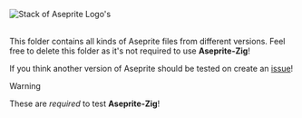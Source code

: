 <img alt="Stack of Aseprite Logo's" src="https://github.com/ZackeryRSmith/aseprite-zig/assets/72983221/42bebaf0-0d30-4118-8e34-e6ecd20e2218" align="left"></img>

<br /><br />

This folder contains all kinds of Aseprite files from different versions. 
Feel free to delete this folder as it's not required to use **Aseprite-Zig**!

If you think another version of Aseprite should be tested on create an <a href="https://github.com/ZackeryRSmith/aseprite-zig/issues">issue</a>!

> [!WARNING]
These are *required* to test **Aseprite-Zig**!

